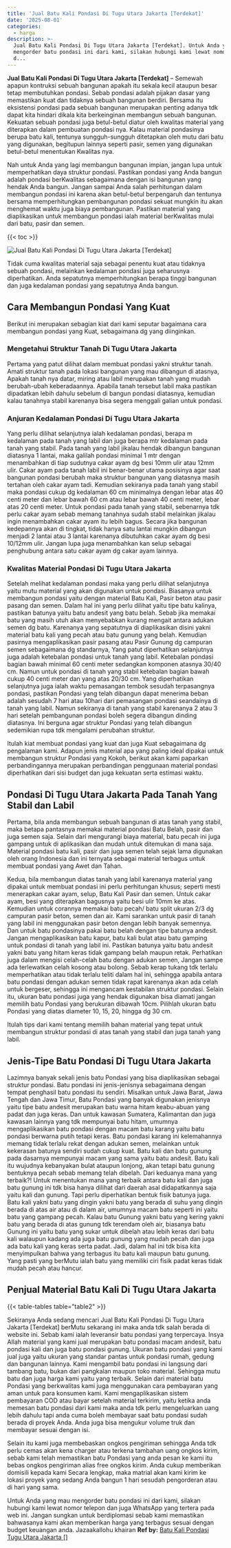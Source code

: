 ```yaml
---
title: 'Jual Batu Kali Pondasi Di Tugu Utara Jakarta [Terdekat]'
date: '2025-08-01'
categories:
  - harga
description: >-
  Jual Batu Kali Pondasi Di Tugu Utara Jakarta [Terdekat]. Untuk Anda yang mau
  mengorder batu pondasi ini dari kami, silakan hubungi kami lewat nomor telepon
  d...
---
```


**Jual Batu Kali Pondasi Di Tugu Utara Jakarta \[Terdekat\]** – Semewah apapun kontruksi sebuah bangunan apakah itu sekala kecil ataupun besar tetap membutuhkan pondasi. Sebab pondasi adalah pijakan dasar yang memastikan kuat dan tidaknya sebuah bangunan berdiri. Bersama itu eksistensi pondasi pada sebuah bangunan merupakan penting adanya tdk dapat kita hindari dikala kita berkeinginan membangun sebuah bangunan. Kekuatan sebuah pondasi juga betul-betul diatur oleh kwalitas material yang diterapkan dalam pembuatan pondasi nya. Kalau material pondasinya berupa batu kali, tentunya sungguh-sungguh ditetapkan oleh mutu dari batu yang digunakan, begitupun lainnya seperti pasir, semen yang digunakan betul-betul menentukan Kwalitas nya.

Nah untuk Anda yang lagi membangun bangunan impian, jangan lupa untuk memperhatikan daya struktur pondasi. Pastikan pondasi yang Anda bangun adalah pondasi berKwalitas sebagaimana dengan isi bangunan yang hendak Anda bangun. Jangan sampai Anda salah perhitungan dalam membangun pondasi ini karena akan betul-betul berpengaruh dan tentunya bersama memperhitungkan pembangunan pondasi sekuat mungkin itu akan menghemat waktu juga biaya pembangunan. Pastikan material yang diaplikasikan untuk membangun pondasi ialah material berKwalitas mulai dari batu, pasir dan semen.

{{< toc >}}

![Jual Batu Kali Pondasi Di Tugu Utara Jakarta [Terdekat]](/images/jual-batu-kali-26.png)

Tidak cuma kwalitas material saja sebagai penentu kuat atau tidaknya sebuah pondasi, melainkan kedalaman pondasi juga seharusnya diperhatikan. Anda sepatutnya memperhitungkan berapa tinggi bangunan dan juga kedalaman pondasi yang sepatutnya Anda bangun.

## Cara Membangun Pondasi Yang Kuat

Berikut ini merupakan sebagian kiat dari kami seputar bagaimana cara membangun pondasi yang Kuat, sebagaimana dg yang diinginkan.

### Mengetahui Struktur Tanah Di Tugu Utara Jakarta

Pertama yang patut dilihat dalam membuat pondasi yakni struktur tanah. Amati struktur tanah pada lokasi bangunan yang mau dibangun di atasnya, Apakah tanah nya datar, miring atau labil merupakan tanah yang mudah berubah-ubah keberadaannya. Apabila tanah tersebut labil maka pastikan dipadatkan lebih dahulu sebelum di bangun pondasi diatasnya, kemudian kalau tanahnya stabil karenanya bisa segera menggali galian untuk pondasi.

### Anjuran Kedalaman Pondasi Di Tugu Utara Jakarta

Yang perlu dilihat selanjutnya ialah kedalaman pondasi, berapa m kedalaman pada tanah yang labil dan juga berapa mtr kedalaman pada tanah yang stabil. Pada tanah yang labil jikalau hendak dibangun bangunan diatasnya 1 lantai, maka galilah pondasi minimal 1 mtr dengan menambahkan di tiap sudutnya cakar ayam dg besi 10mm ulir atau 12mm ulir. Cakar ayam pada tanah labil ini benar-benar utama posisinya agar saat bangunan pondasi berubah maka struktur bangunan yang diatasnya masih tertahan oleh cakar ayam tadi. Kemudian sekiranya pada tanah yang stabil maka pondasi cukup dg kedalaman 60 cm minimalnya dengan lebar atas 40 centi meter dan lebar bawah 60 cm atau lebar bawah 40 centi meter, lebar atas 20 centi meter. Untuk pondasi pada tanah yang stabil, sebenarnya tdk perlu cakar ayam sebab memang tanahnya sudah stabil melainkan jikalau ingin menambahkan cakar ayam itu lebih bagus. Secara jika bangunan kedepannya akan di tingkat, tidak hanya satu lantai mungkin dibangun menjadi 2 lantai atau 3 lantai karenanya dibutuhkan cakar ayam dg besi 10/12mm ulir. Jangan lupa juga menambahkan kan selup sebagai penghubung antara satu cakar ayam dg cakar ayam lainnya.

### Kwalitas Material Pondasi Di Tugu Utara Jakarta

Setelah melihat kedalaman pondasi maka yang perlu dilihat selanjutnya yaitu mutu material yang akan digunakan untuk pondasi. Biasanya untuk membangun pondasi yaitu dengan material Batu Kali, Pasir beton atau pasir pasang dan semen. Dalam hal ini yang perlu dilihat yaitu tipe batu kalinya, pastikan batunya yaitu batu andesit yang batu belah. Sebab jika memakai batu yang masih utuh akan menyebabkan kurang mengait antara adukan semen dg batu. Karenanya yang sepatutnya di diaplikasikan disini yakni material batu kali yang pecah atau batu gunung yang belah. Kemudian pasirnya mengaplikasikan pasir pasang atau Pasir Gunung dg campuran semen sebagaimana dg standarnya, Yang patut diperhatikan selanjutnya juga adalah ketebalan pondasi untuk tanah yang labil. Ketebalan pondasi bagian bawah minimal 60 centi meter sedangkan komponen atasnya 30/40 cm. Namun untuk pondasi di tanah yang stabil ketebalan bagian bawah cukup 40 centi meter dan yang atas 20/30 cm. Yang diperhatikan selanjutnya juga ialah waktu pemasangan tembok sesudah terpasangnya pondasi, pastikan Pondasi yang telah dibangun dapat menerima beban adalah sesudah 7 hari atau 10hari dari pemasangan pondasi seandainya di tanah yang labil. Namun sekiranya di tanah yang stabil karenanya 2 atau 3 hari setelah pembangunan pondasi boleh segera dibangun dinding diatasnya. Ini berguna agar struktur Pondasi yang telah dibangun sedemikian rupa tdk mengalami perubahan struktur.

Itulah kiat membuat pondasi yang kuat dan juga Kuat sebagaimana dg pengalaman kami. Adapun jenis material apa yang paling ideal dipakai untuk membangun struktur Pondasi yang Kokoh, berikut akan kami paparkan perbandingannya merupakan perbandingan penggunaan material pondasi diperhatikan dari sisi budget dan juga kekuatan serta estimasi waktu.

## Pondasi Di Tugu Utara Jakarta Pada Tanah Yang Stabil dan Labil

Pertama, bila anda membangun sebuah bangunan di atas tanah yang stabil, maka betapa pantasnya memakai material pondasi Batu Belah, pasir dan juga semen saja. Selain dari mengurangi biaya material, batu pecah ini juga gampang untuk di aplikasikan dan mudah untuk ditemukan di mana saja. Material pondasi batu kali, pasir dan juga semen telah sejak lama digunakan oleh orang Indonesia dan ini ternyata sebagai material terbagus untuk membuat pondasi yang Awet dan Tahan.

Kedua, bila membangun diatas tanah yang labil karenanya material yang dipakai untuk membuat pondasi ini perlu perhitungan khusus; seperti mesti menerapkan cakar ayam, selup, Batu Kali Pasir dan semen. Untuk cakar ayam, besi yang diterapkan bagusnya yaitu besi ulir 10mm ke atas. Kemudian untuk corannya memakai batu pecah/ batu split ukuran 2/3 dg campuran pasir beton, semen dan air. Kami sarankan untuk pasir di tanah yang labil ini menggunakan pasir beton dengan lebih banyak semennya. Dan untuk batu pondasinya pakai batu belah dengan tipe batunya andesit. Jangan mengaplikasikan batu kapur, batu kali bulat atau batu gamping untuk pondasi di tanah yang labil ini. Pastikan batunya yaitu batu andesit yakni batu yang hitam keras tidak gampang belah maupun retak. Perhatikan juga dalam mengisi celah-celah batu dengan adukan semen, Jangan sampe ada terlewatkan celah kosong atau bolong. Sebab kerap tukang tdk terlalu memperhatikan atau tidak terlalu teliti dalam hal ini, sehingga apabila antara batu pondasi dengan adukan semen tidak rapat karenanya akan ada celah untuk bergeser, sehingga ini mengancam kestabilan struktur pondasi. Selain itu, ukuran batu pondasi juga yang hendak digunakan bisa diamati jangan memilih batu Pondasi yang berukuran dibawah 10cm. Pilihlah ukuran batu Pondasi yang diatas diameter 10, 15, 20, hingga dg 30 cm.

Itulah tips dari kami tentang memilih bahan material yang tepat untuk membangun struktur pondasi di atas tanah yang stabil dan juga tanah yang labil.

## Jenis-Tipe Batu Pondasi Di Tugu Utara Jakarta

Lazimnya banyak sekali jenis batu Pondasi yang bisa diaplikasikan sebagai struktur pondasi. Batu pondasi ini jenis-jenisnya sebagaimana dengan tempat penghasil batu pondasi itu sendiri. Misalkan untuk Jawa Barat, Jawa Tengah dan Jawa Timur, Batu Pondasi yang banyak digunakan jenisnya yaitu tipe batu andesit merupakan batu warna hitam keabu-abuan yang padat dan juga keras. Dan untuk kawasan Sumatera, Kalimantan dan juga kawasan lainnya yang tdk mempunyai batu hitam, umumnya mengaplikasikan batu pondasi dengan macam batu karang yaitu batu pondasi berwarna putih tetapi keras. Batu pondasi karang ini kelemahannya memang tidak terlalu rekat dengan adukan semen, melainkan untuk kekerasan batunya sendiri sudah cukup kuat. Batu kali dan batu gunung pada dasarnya mempunyai macam yang sama yaitu batu andesit. Batu kali itu wujudnya kebanyakan bulat ataupun lonjong, akan tetapi batu gunung bentuknya pecah sebab memang telah dibelah. Dari keduanya mana yang terbaik?! Untuk menentukan mana yang terbaik antara batu kali dan juga batu gunung ini tdk bisa hanya dilihat dari daerah asal didapatkannya saja yaitu kali dan gunung. Tapi perlu diperhatikan bentuk fisik batunya juga. Batu kali yakni batu yang dingin yakni batu yang berada di suhu yang dingin berada di atas air atau di dalam air, umumnya macam batu seperti ini yaitu batu yang gampang pecah. Kalau batu Gunung yakni batu yang kering yakni batu yang berada di atas gunung tdk terendam oleh air, biasanya batu Gunung ini yaitu batu yang sukar untuk dibelah atau lebih keras dari batu kali walaupun kadang ada juga batu gunung yang mudah pecah dan juga ada batu kali yang keras serta padat. Jadi, dalam hal ini tdk bisa kita menyimpulkan bahwa yang terbagus itu batu kali maupun batu gunung. Yang pasti yang berMutu ialah batu yang memiliki ciri fisik padat keras tidak mudah pecah atau hancur.

## Penjual Material Batu Kali Di Tugu Utara Jakarta

{{< table-tables table="table2" >}}

Sekiranya Anda sedang mencari Jual Batu Kali Pondasi Di Tugu Utara Jakarta \[Terdekat\] berMutu sekarang ini maka anda tdk salah berada di website ini. Sebab kami ialah leveransir batu pondasi yang terpercaya. Insya Allah material yang kami jual merupakan batu pondasi macam andesit, batu pondasi kali dan juga batu pondasi gunung. Ukuran batu pondasi yang kami jual juga yaitu ukuran yang standar pantas untuk pondasi rumah, gedung dan bangunan lainnya. Kami mengambil batu pondasi ini langsung dari tambang batu, bukan dari pangkalan maupun toko material. Sehingga mutu batu dan juga harga kami yaitu yang terbaik. Selain dari material batu Pondasi yang berkwalitas kami juga menggunakan cara pembayaran yang aman untuk para konsumen kami. Kami mengaplikasikan sistem pembayaran COD atau bayar setelah material terkirim, yaitu ketika anda memesan batu pondasi dari kami maka anda tdk perlu mengeluarkan uang lebih dahulu tapi anda cuma boleh membayar saat batu pondasi sudah berada di proyek Anda. Anda juga bisa mengukur volume truk dan membayar sesuai dengan isi.

Selain itu kami juga membebaskan ongkos pengiriman sehingga Anda tdk perlu cemas akan kena charger atau terkena tambahan uang ongkos kirim, sebab kami telah memastikan batu Pondasi yang anda pesan ke kami itu bebas ongkos pengiriman alias free ongkos kirim. Anda cukup memberikan domisili kepada kami Secara lengkap, maka matrial akan kami kirim ke lokasi proyek yang sedang Anda bangun 1 hari sesudah pengorderan atau di hari yang sama.

Untuk Anda yang mau mengorder batu pondasi ini dari kami, silakan hubungi kami lewat nomor telepon dan juga WhatsApp yang tertera pada web ini. Jangan sungkan untuk berdiplomasi sebab kami memastikan bahwasanya kami akan memberikan harga yang terbagus sesuai dengan budget keuangan anda. Jazaakallohu khairan
**Ref by:** [Batu Kali Pondasi Tugu Utara Jakarta []](https://id.wikipedia.org/wiki/Batu)
